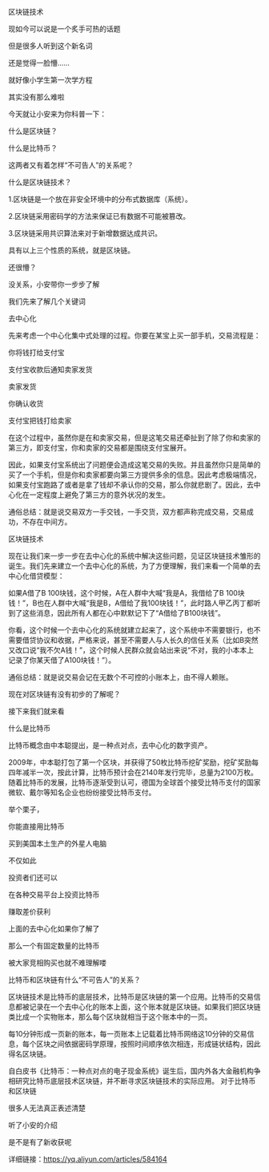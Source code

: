 区块链技术

现如今可以说是一个炙手可热的话题

但是很多人听到这个新名词

还是觉得一脸懵……

就好像小学生第一次学方程

其实没有那么难啦

今天就让小安来为你科普一下：

什么是区块链？

什么是比特币？

这两者又有着怎样“不可告人”的关系呢？

什么是区块链技术？

1.区块链是一个放在非安全环境中的分布式数据库（系统）。

2.区块链采用密码学的方法来保证已有数据不可能被篡改。

3.区块链采用共识算法来对于新增数据达成共识。

具有以上三个性质的系统，就是区块链。

还很懵？

没关系，小安带你一步步了解

我们先来了解几个关键词

去中心化

先来考虑一个中心化集中式处理的过程。你要在某宝上买一部手机，交易流程是：

你将钱打给支付宝

支付宝收款后通知卖家发货

卖家发货

你确认收货

支付宝把钱打给卖家

在这个过程中，虽然你是在和卖家交易，但是这笔交易还牵扯到了除了你和卖家的第三方，即支付宝，你和卖家的交易都是围绕支付宝展开。

因此，如果支付宝系统出了问题便会造成这笔交易的失败。并且虽然你只是简单的买了一个手机，但是你和卖家都要向第三方提供多余的信息。因此考虑极端情况，如果支付宝跑路了或者是拿了钱却不承认你的交易，那么你就悲剧了。因此，去中心化在一定程度上避免了第三方的意外状况的发生。

通俗总结：就是说交易双方一手交钱，一手交货，双方都声称完成交易，交易成功，不存在中间方。

区块链技术

现在让我们来一步一步在去中心化的系统中解决这些问题，见证区块链技术雏形的诞生。我们先来建立一个去中心化的系统，为了方便理解，我们来看一个简单的去中心化借贷模型：

如果A借了B 100块钱，这个时候，A在人群中大喊“我是A，我借给了B 100块钱！”，B也在人群中大喊“我是B，A借给了我100块钱！”，此时路人甲乙丙丁都听到了这些消息，因此所有人都在心中默默记下了“A借给了B100块钱”。

你看，这个时候一个去中心化的系统就建立起来了，这个系统中不需要银行，也不需要借贷协议和收据，严格来说，甚至不需要人与人长久的信任关系（比如B突然又改口说“我不欠A钱！”，这个时候人民群众就会站出来说“不对，我的小本本上记录了你某天借了A100块钱！”）。

通俗总结：就是说交易会记在无数个不可控的小账本上，由不得人赖账。

现在对区块链有没有初步的了解呢？

接下来我们就来看

什么是比特币

比特币概念由中本聪提出，是一种点对点，去中心化的数字资产。

2009年，中本聪打包了第一个区块，并获得了50枚比特币挖矿奖励，挖矿奖励每四年减半一次，按此计算，比特币预计会在2140年发行完毕，总量为2100万枚。
随着比特币的发展，比特币逐渐受到认可，德国为全球首个接受比特币支付的国家微软、戴尔等知名企业也纷纷接受比特币支付。

举个栗子，

你能直接用比特币

买到美国本土生产的外星人电脑

不仅如此

投资者们还可以

在各种交易平台上投资比特币

赚取差价获利

上面的去中心化如果你了解了

那么一个有固定数量的比特币

被大家竞相购买也就不难理解喽

比特币和区块链有什么“不可告人”的关系？

区块链技术是比特币的底层技术，比特币是区块链的第一个应用。比特币的交易信息都被记录在一个去中心化的账本上面，这个账本就是区块链。如果我们把区块链类比成一个实物账本，那么每个区块就相当于这个账本中的一页。

每10分钟形成一页新的账本，每一页账本上记载着比特币网络这10分钟的交易信息，每个区块之间依据密码学原理，按照时间顺序依次相连，形成链状结构，因此得名区块链。

自白皮书《比特币：一种点对点的电子现金系统》诞生后，国内外各大金融机构争相研究比特币底层技术区块链，并不断寻求区块链技术的实际应用。
对于比特币和区块链

很多人无法真正表述清楚

听了小安的介绍

是不是有了新收获呢

详细链接：https://yq.aliyun.com/articles/584164
